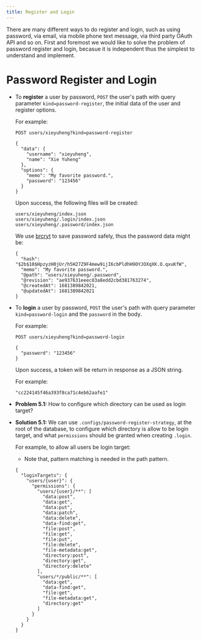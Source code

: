 ```yaml
---
title: Register and Login
---
```


There are many different ways to do register and login,
such as using password, via email,
via mobile phone text message,
via third party OAuth API and so on.
First and foremost we would like to solve the problem of
password register and login,
becasue it is independent
thus the simplest to understand and implement.

# Password Register and Login

- To **register** a user by password,
  `POST` the user's path
  with query parameter `kind=password-register`,
  the initial data of the user
  and register options.

  For example:

  ```
  POST users/xieyuheng?kind=password-register

  {
    "data": {
      "username": "xieyuheng",
      "name": "Xie Yuheng"
    },
    "options": {
      "memo": "My favorite password.",
      "password": "123456"
    }
  }
  ```

  Upon success, the following files will be created:

  ```
  users/xieyuheng/index.json
  users/xieyuheng/.login/index.json
  users/xieyuheng/.password/index.json
  ```

  We use [brcryt](https://en.wikipedia.org/wiki/Bcrypt) to save password safely,
  thus the password data might be:

  ```
  {
    "hash": "$2b$10$HpzyzH0jUr/h5H27Z9F4mew9ijI6cbPldhH9OYJOXqXK.O.qxuKfW",
    "memo": "My favorite password.",
    "@path": "users/xieyuheng/.password",
    "@revision": "ae937631eeec83a8edd2cbd381763274",
    "@createdAt": 1681389842021,
    "@updatedAt": 1681389842021
  }
  ```

- To **login** a user by password,
  `POST` the user's path
  with query parameter `kind=password-login`
  and the `password` in the body.

  For example:

  ```
  POST users/xieyuheng?kind=password-login

  {
    "password": "123456"
  }
  ```

  Upon success, a token will be return in response as a JSON string.

  For example:

  ```
  "cc224145f46a393f8ca71c4eb62aafe1"
  ```

- **Problem 5.1:** How to configure which directory can be used as login target?

- **Solution 5.1:** We can use `.configs/password-register-strategy`,
  at the root of the database,
  to configure which directory is allow to be login target,
  and what `permissions` should be granted when creating `.login`.

  For example, to allow all users be login target:

  - Note that, pattern matching is needed in the path pattern.

  ```
  {
    "loginTargets": {
      "users/{user}": {
        "permissions": {
          "users/{user}/**": [
            "data:post",
            "data:get",
            "data:put",
            "data:patch",
            "data:delete",
            "data-find:get",
            "file:post",
            "file:get",
            "file:put",
            "file:delete",
            "file-metadata:get",
            "directory:post",
            "directory:get",
            "directory:delete"
          ],
          "users/*/public/**": [
            "data:get",
            "data-find:get",
            "file:get",
            "file-metadata:get",
            "directory:get"
          ]
        }
      }
    }
  }
  ```
